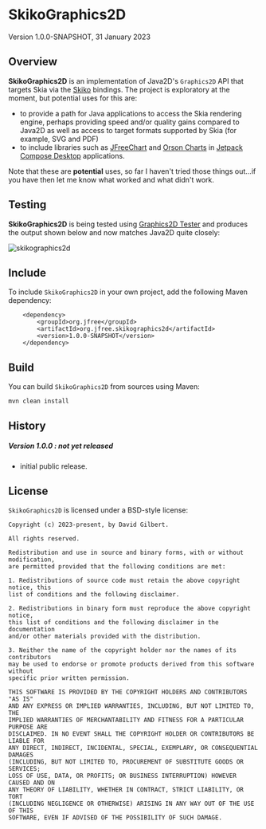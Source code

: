 SkikoGraphics2D
===============

Version 1.0.0-SNAPSHOT, 31 January 2023

Overview
--------
**SkikoGraphics2D** is an implementation of Java2D's `Graphics2D` API that targets Skia via the [Skiko](https://github.com/JetBrains/skiko) bindings.  The project is exploratory at the moment, but potential uses for this are:

- to provide a path for Java applications to access the Skia rendering engine, perhaps providing speed and/or quality gains compared to Java2D as well as access to target formats supported by Skia (for example, SVG and PDF)
- to include libraries such as [JFreeChart](https://github.com/jfree/jfreechart) and [Orson Charts](https://github.com/jfree/orson-charts) in [Jetpack Compose Desktop](https://www.jetbrains.com/lp/compose/) applications.

Note that these are **potential** uses, so far I haven't tried those things out...if you have then let me know what worked and what didn't work.

Testing
-------
**SkikoGraphics2D** is being tested using [Graphics2D Tester](https://github.com/jfree/graphics2d-tester) and produces the output shown below and now matches Java2D quite closely:

![skikographics2d](https://user-images.githubusercontent.com/1835893/216835385-fc1a00b1-d728-41f2-9184-89f627feae2e.png)

Include
-------
To include `SkikoGraphics2D` in your own project, add the following Maven dependency:

        <dependency>
            <groupId>org.jfree</groupId>
            <artifactId>org.jfree.skikographics2d</artifactId>
            <version>1.0.0-SNAPSHOT</version>
        </dependency>

Build
-----
You can build `SkikoGraphics2D` from sources using Maven:

    mvn clean install

History
-------

##### Version 1.0.0 : not yet released
- initial public release.

License
-------

`SkikoGraphics2D` is licensed under a BSD-style license:

```
Copyright (c) 2023-present, by David Gilbert.

All rights reserved.

Redistribution and use in source and binary forms, with or without modification, 
are permitted provided that the following conditions are met:

1. Redistributions of source code must retain the above copyright notice, this
list of conditions and the following disclaimer.

2. Redistributions in binary form must reproduce the above copyright notice, 
this list of conditions and the following disclaimer in the documentation 
and/or other materials provided with the distribution.

3. Neither the name of the copyright holder nor the names of its contributors 
may be used to endorse or promote products derived from this software without 
specific prior written permission.

THIS SOFTWARE IS PROVIDED BY THE COPYRIGHT HOLDERS AND CONTRIBUTORS "AS IS" 
AND ANY EXPRESS OR IMPLIED WARRANTIES, INCLUDING, BUT NOT LIMITED TO, THE 
IMPLIED WARRANTIES OF MERCHANTABILITY AND FITNESS FOR A PARTICULAR PURPOSE ARE 
DISCLAIMED. IN NO EVENT SHALL THE COPYRIGHT HOLDER OR CONTRIBUTORS BE LIABLE FOR
ANY DIRECT, INDIRECT, INCIDENTAL, SPECIAL, EXEMPLARY, OR CONSEQUENTIAL DAMAGES 
(INCLUDING, BUT NOT LIMITED TO, PROCUREMENT OF SUBSTITUTE GOODS OR SERVICES; 
LOSS OF USE, DATA, OR PROFITS; OR BUSINESS INTERRUPTION) HOWEVER CAUSED AND ON 
ANY THEORY OF LIABILITY, WHETHER IN CONTRACT, STRICT LIABILITY, OR TORT 
(INCLUDING NEGLIGENCE OR OTHERWISE) ARISING IN ANY WAY OUT OF THE USE OF THIS 
SOFTWARE, EVEN IF ADVISED OF THE POSSIBILITY OF SUCH DAMAGE.
```
